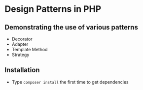 # Design Patterns in PHP

## Demonstrating the use of various patterns

* Decorator
* Adapter
* Template Method
* Strategy

## Installation
* Type `composer install` the first time to get dependencies